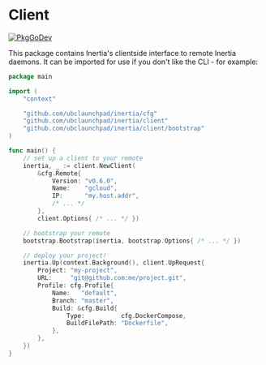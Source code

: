 # Client

[![PkgGoDev](https://pkg.go.dev/badge/github.com/ubclaunchpad/inertia)](https://pkg.go.dev/github.com/ubclaunchpad/inertia/client)

This package contains Inertia's clientside interface to remote Inertia daemons. It can be imported for use if you don't like the CLI - for example:

```go
package main

import (
	"context"

	"github.com/ubclaunchpad/inertia/cfg"
	"github.com/ubclaunchpad/inertia/client"
	"github.com/ubclaunchpad/inertia/client/bootstrap"
)

func main() {
	// set up a client to your remote
	inertia, _ := client.NewClient(
		&cfg.Remote{
			Version: "v0.6.0",
			Name:    "gcloud",
			IP:      "my.host.addr",
			/* ... */
		},
		client.Options{ /* ... */ })

	// bootstrap your remote
	bootstrap.Bootstrap(inertia, bootstrap.Options{ /* ... */ })

	// deploy your project!
	inertia.Up(context.Background(), client.UpRequest{
		Project: "my-project",
		URL:     "git@github.com:me/project.git",
		Profile: cfg.Profile{
			Name:   "default",
			Branch: "master",
			Build: &cfg.Build{
				Type:          cfg.DockerCompose,
				BuildFilePath: "Dockerfile",
			},
		},
	})
}
```
